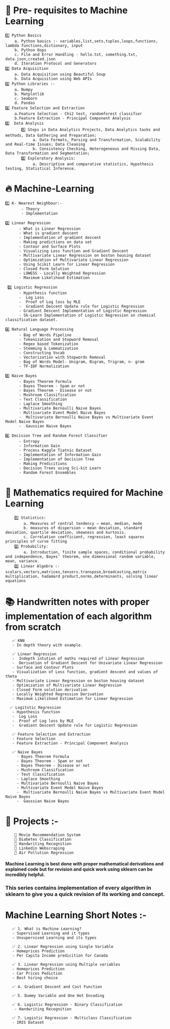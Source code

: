 # 👏 Pre- requisites to Machine Learning
    1️⃣ Python Basics
        a. Python basics :- variables,list,sets,tuples,loops,functions, lambda functions,dictionary, input
        b. Python Oops
        c. File and Error Handling - hello.txt, something.txt, data.json,created.json
        d. Iteration Protocol and Generators
    2️⃣ Data Acquisition
        a. Data Acquisition using Beautiful Soup 
        b. Data Acquisition using Web APIs
    3️⃣ Python Libraries :-
        a. Numpy
        b. Matplotlib
        c. Seaborn
        d. Pandas
    4️⃣ Feature Selection and Extraction
        a.Feature Selection - Chi2 test, randomforest classifier
        b.Feature Extraction - Principal Component Analysis
    5️⃣  Data Analysis
           1️⃣ Steps in Data Analytics Projects, Data Analytics tasks and methods, Data Gathering and Preparation:
                a. Data Formats, Parsing and Transformation, Scalability and Real-time Issues; Data Cleaning
                b. Consistency Checking, Heterogeneous and Missing Data, Data Transformation and Segmentation; 
           2️⃣ Exploratory Analysis:
                a. Descriptive and comparative statistics, Hypothesis testing, Statistical Inference.
  # 🔥 Machine-Learning   
    1️⃣ K- Nearest Neighbour:-
           - Theory
           - Implementation
           
    2️⃣ Linear Regression
          - What is Linear Regression
          - What is gradient descent
          - Implementation of gradient descent
          - Making predictions on data set
          - Contour and Surface Plots
          - Visualizing Loss function and Gradient Descent
          - Multivariate Linear Regression on boston housing dataset
          - Optimization of Multivariate Linear Regression 
          - Using Scikit Learn for Linear Regression  
          - Closed Form Solution
          - LOWESS - Locally Weighted Regression
          - Maximum Likelihood Estimation
          
     3️⃣ Logistic Regression
          - Hypothesis function
          -  Log Loss
          -  Proof of Log loss by MLE
          -  Gradient Descent Update rule for Logistic Regression
          - Gradient Descent Implementation of Logistic Regression
          - Sk-Learn Implementation of Logistic Regression on chemical classification dataset.
          
    4️⃣ Natural Language Processing 
          - Bag of Words Pipeline 
          - Tokenization and Stopword Removal
          - Regex based Tokenization
          - Stemming & Lemmatization
          - Constructing Vocab
          - Vectorization with Stopwords Removal
          - Bag of Words Model- Unigram, Bigram, Trigram, n- gram
          - TF-IDF Normalization     
          
    5️⃣ Naive Bayes
          - Bayes Theorem Formula 
          - Bayes Theorem - Spam or not
          - Bayes Theorem - Disease or not
          - Mushroom Classification
          - Text Classification
          - Laplace Smoothing
          - Multivariate Bernoulli Naive Bayes
          - Multivariate Event Model Naive Bayes
          -  Multivariate Bernoulli Naive Bayes vs Multivariate Event Model Naive Bayes
          -  Gaussian Naive Bayes
          
    6️⃣ Decision Tree and Random Forest Classifier
          - Entropy
          - Information Gain
          - Process Kaggle Tiatnic Dataset 
          - Implementation of Information Gain
          - Implementation of Decision Tree
          - Making Predicitions
          - Decision Trees using Sci-kit Learn
          - Random Forest Ensembles
       
          
          
          
                 
   # 💯 Mathematics required for Machine Learning
        1️⃣ Statistics:
            a. Measures of central tendency – mean, median, mode
            b. measures of dispersion – mean deviation, standard deviation, quartile deviation, skewness and kurtosis.
            c. Correlation coefficient, regression, least squares principles of curve fitting
        2️⃣ Probability:
            a. Introduction, finite sample spaces, conditional probability and independence, Bayes’ theorem, one dimensional random variable, mean, variance.
        3️⃣ Linear Algebra :- scalars,vectors,matrices,tensors.transpose,broadcasting,matrix multiplication, hadamard product,norms,determinants, solving linear equations
    
  # 📚 Handwritten notes with proper implementation of each algorithm from scratch 
       ✅ KNN 
       - In depth theory with example.
 
       ✅ Linear Regression
       -  Indepth intution of maths required of Linear Regression
       -  Derivation of Gradient Descent for Univariate Linear Regression
       - Surface and Contour Plots
       - Visualization of Loss function, gradient descent and values of theta
       - Multivariate Linear Regression on boston housing dataset
       - Optimization of Multivariate Linear Regression 
       - Closed Form solution derivation
       - Locally Weighted Regression Derivation
       - Maximum Likelihood Estimation for Linear Regression
       
      ✅ Logitstic Regression 
       - Hypothesis function
       -  Log Loss
       -  Proof of Log loss by MLE
       -  Gradient Descent Update rule for Logistic Regression
       
       ✅ Feature Selection and Extraction
       - Feature Selection
       - Feature Extraction - Principal Component Analysis
       
       ✅ Naive Bayes
         - Bayes Theorem Formula 
         - Bayes Theorem - Spam or not
         - Bayes Theorem - Disease or not
         - Mushroom Classification
         - Text Classification
         - Laplace Smoothing
         - Multivariate Bernoulli Naive Bayes
         - Multivariate Event Model Naive Bayes
         -  Multivariate Bernoulli Naive Bayes vs Multivariate Event Model Naive Bayes
         -  Gaussian Naive Bayes
  
  # 🙌 Projects :- 
        🔅 Movie Recommendation System
        🔅 Diabetes Classification 
        🔅 Handwriting Recognition
        🔅 Linkedin Webscraping
        🔅 Air Pollution Regression
 
#### Machine Learning is best done with proper mathematical derivations and explained code but for revision and quick work using sklearn can be incredibly helpful. 
### This series contains implementation of every algorithm in sklearn to give you a quick revision of its working and concept.
# Machine Learning Short Notes :- 
       ✅ 1. What is Machine Learning?
       - Supervised Learning and it types
       - Unsupervised Learning and its types

       ✅ 2. Linear Regression using Single Variable 
       - Homeprices Prediction
       - Per Capita Income predicition for Canada 

       ✅ 3. Linear Regression using Multiple variables
       - Homeprices Prediction
       - Car Prices Pediction
       - Best hiring choice 

       ✅ 4. Gradient Descent and Cost Function

       ✅ 5. Dummy Variable and One Hot Encoding

       ✅ 6. Logistic Regression - Binary Classification
        - Handwriting Recognition 

       ✅ 7. Logistic Regression - Multiclass Classification
       - IRIS Dataset 
